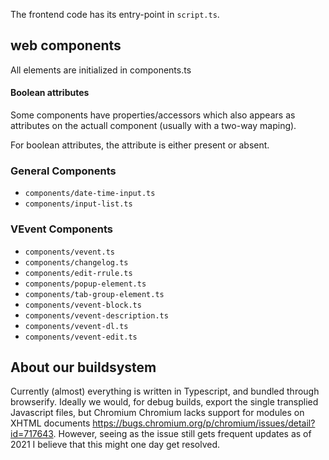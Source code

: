 The frontend code has its entry-point in `script.ts`.

## web components

All elements are initialized in components.ts

#### Boolean attributes
Some components have properties/accessors which also appears as attributes on
the actuall component (usually with a two-way maping).

For boolean attributes, the attribute is either present or absent.

### General Components
- `components/date-time-input.ts`
- `components/input-list.ts`

### VEvent Components
- `components/vevent.ts`
- `components/changelog.ts`
- `components/edit-rrule.ts`
- `components/popup-element.ts`
- `components/tab-group-element.ts`
- `components/vevent-block.ts`
- `components/vevent-description.ts`
- `components/vevent-dl.ts`
- `components/vevent-edit.ts`

## About our buildsystem

Currently (almost) everything is written in Typescript, and bundled
through browserify. Ideally we would, for debug builds, export the
single transplied Javascript files, but Chromium Chromium lacks
support for modules on XHTML documents
https://bugs.chromium.org/p/chromium/issues/detail?id=717643.
However, seeing as the issue still gets frequent updates as of 2021 I
believe that this might one day get resolved.
